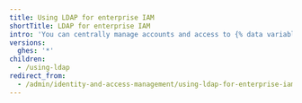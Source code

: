 ```yaml
---
title: Using LDAP for enterprise IAM
shortTitle: LDAP for enterprise IAM
intro: 'You can centrally manage accounts and access to {% data variables.location.product_location %} by integrating with your existing LDAP directory.'
versions:
  ghes: '*'
children:
  - /using-ldap
redirect_from:
  - /admin/identity-and-access-management/using-ldap-for-enterprise-iam
---
```


